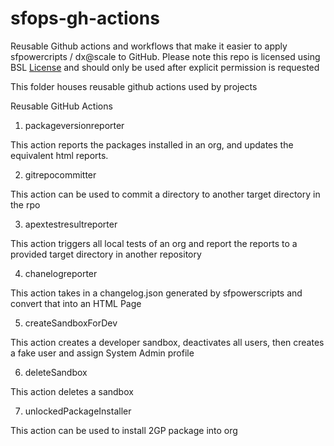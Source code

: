 # sfops-gh-actions

Reusable Github actions and workflows that make it easier to apply sfpowercripts / dx@scale to GitHub.
Please note this repo is licensed using BSL [License](./LICENSE) and should only be used after
explicit permission is requested

This folder houses reusable github actions used by projects

Reusable GitHub Actions

1. packageversionreporter

This action reports the packages installed in an org, and updates the equivalent html reports.

2. gitrepocommitter

This action can be used to commit a directory to another target directory in the rpo

3. apextestresultreporter

This action triggers all local tests of an org and report the reports to a provided target directory in another repository

4. chanelogreporter

This action takes in a changelog.json generated by sfpowerscripts and convert that into an HTML Page

5. createSandboxForDev

This action creates a developer sandbox, deactivates all users, then creates a fake user and assign System Admin profile

6. deleteSandbox

This action deletes a sandbox

7. unlockedPackageInstaller

This action can be used to install 2GP package into org
